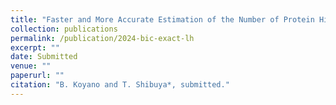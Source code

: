 ```yaml
---
title: "Faster and More Accurate Estimation of the Number of Protein Hines Based on Information Criteria"
collection: publications
permalink: /publication/2024-bic-exact-lh
excerpt: ""
date: Submitted
venue: ""
paperurl: ""
citation: "B. Koyano and T. Shibuya*, submitted."
---
```


